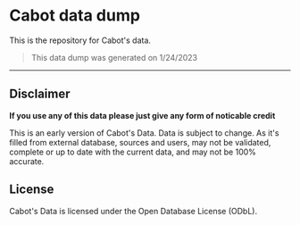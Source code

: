 # Cabot data dump
This is the repository for Cabot's data.

> This data dump was generated on 1/24/2023

---

## Disclaimer

**If you use any of this data please just give any form of noticable credit**

This is an early version of Cabot's Data. Data is subject to change. As it's filled from external database, sources and users, may not be validated, complete or up to date with the current data, and may not be 100% accurate.

## License

Cabot's Data is licensed under the Open Database License (ODbL).